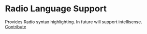 # Radio Language Support
Provides Radio syntax highlighting. In future will support intellisense.<Br>
[Contribute](https://github.com/sudocode1/radio-syntax-vscode)